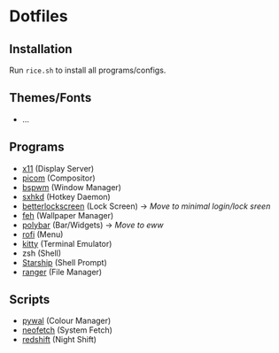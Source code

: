 # Dotfiles
## Installation
Run `rice.sh` to install all programs/configs.

## Themes/Fonts
- ...

## Programs
- [x11](https://x.org) (Display Server)
- [picom](https://github.com/yshui/picom) (Compositor)
- [bspwm](https://github.com/baskerville/bspwm) (Window Manager)
- [sxhkd](https://github.com/baskerville/sxhkd) (Hotkey Daemon)
- [betterlockscreen](https://github.com/betterlockscreen/betterlockscreen) (Lock Screen) -> *Move to minimal login/lock sreen*
- [feh](https://github.com/derf/feh) (Wallpaper Manager)
- [polybar](https://github.com/polybar/polybar) (Bar/Widgets) -> *Move to eww*
- [rofi](https://github.com/davatorium/rofi) (Menu)
- [kitty](https://sw.kobevidgoyal.net/kitty) (Terminal Emulator)
- zsh (Shell)
- [Starship](https://starship.rs) (Shell Prompt)
- [ranger](https://github.com/ranger/ranger) (File Manager)

## Scripts
- [pywal](https://github.com/dylanaraps/pywal) (Colour Manager)
- [neofetch](https://github.com/dylanaraps/neofetch) (System Fetch)
- [redshift](https://github.com/jonls/redshift) (Night Shift)